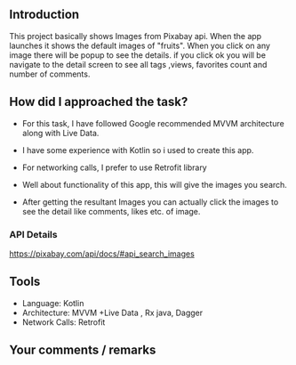 ## Introduction

This project basically shows Images from Pixabay api. When the app launches it shows the default images of "fruits". When you click on
any image there will be popup to see the details. if you click ok you will be navigate to the detail screen to see all tags ,views, favorites count 
and number of comments.

## How did I approached the task?

* For this task, I have followed Google recommended MVVM architecture along with Live Data.
* I have some experience with Kotlin so i used to create this app.
* For networking calls, I prefer to use Retrofit library

* Well about functionality of this app, this will give the images you search.
*  After getting the resultant Images you can actually click the images to see the detail like comments, likes etc. of image.


### API Details

https://pixabay.com/api/docs/#api_search_images

## Tools

* Language: Kotlin
* Architecture: MVVM +Live Data , Rx java, Dagger
* Network Calls: Retrofit


## Your comments / remarks
